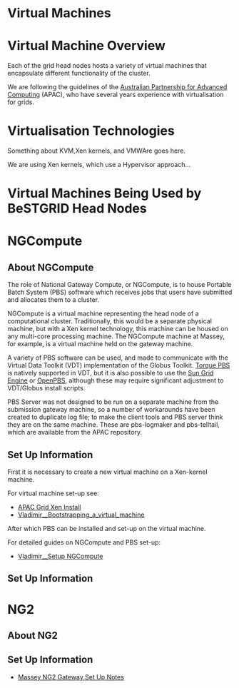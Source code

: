 # Virtual Machines

# Virtual Machine Overview 

Each of the grid head nodes hosts a variety of virtual machines that encapsulate different functionality of the cluster.

We are following the guidelines of the [Australian Partnership for Advanced Computing](http://www.apac.edu.au/) (APAC), who have several years experience with virtualisation for grids.

# Virtualisation Technologies 

Something about KVM,Xen kernels, and VMWAre goes here.

We are using Xen kernels, which use a Hypervisor approach...

# Virtual Machines Being Used by BeSTGRID Head Nodes 

# NGCompute

## About NGCompute

The role of National Gateway Compute, or NGCompute, is to house Portable Batch System (PBS) software which receives jobs that users have submitted and allocates them to a cluster.

NGCompute is a virtual machine representing the head node of a computational cluster. Traditionally, this would be a separate physical machine, but with a Xen kernel technology, this machine can be housed on any multi-core processing machine. The NGCompute machine at Massey, for example, is a virtual machine held on the gateway machine.

A variety of PBS software can be used, and made to communicate with the Virtual Data Toolkit (VDT) implementation of the Globus Toolkit. [Torque PBS](http://www.clusterresources.com/pages/products/torque-resource-manager.php) is natively supported in VDT, but it is also possible to use the [Sun Grid Engine](http://gridengine.sunsource.net/) or [OpenPBS](http://www.openpbs.org/), although these may require significant adjustment to VDT/Globus install scripts.

PBS Server was not designed to be run on a separate machine from the submission gateway machine, so a number of workarounds have been created to duplicate log file; to make the client tools and PBS server think they are on the same machine. These are pbs-logmaker and pbs-telltail, which are available from the APAC repository.

## Set Up Information

First it is necessary to create a new virtual machine on a Xen-kernel machine.

For virtual machine set-up see:

- [APAC Grid Xen Install](http://www.vpac.org/twiki/bin/view/APACgrid/XenInstall)
- [Vladimir__Bootstrapping_a_virtual_machine](bootstrapping-a-virtual-machine-at-university-of-canterbury.md)

After which PBS can be installed and set-up on the virtual machine.

For detailed guides on NGCompute and PBS set-up:

- [Vladimir__Setup NGCompute](setup-ngcompute-at-university-of-canterbury.md)

## Set Up Information

# NG2

## About NG2

## Set Up Information

- [Massey NG2 Gateway Set Up Notes](setting-up-an-ng2.md)
